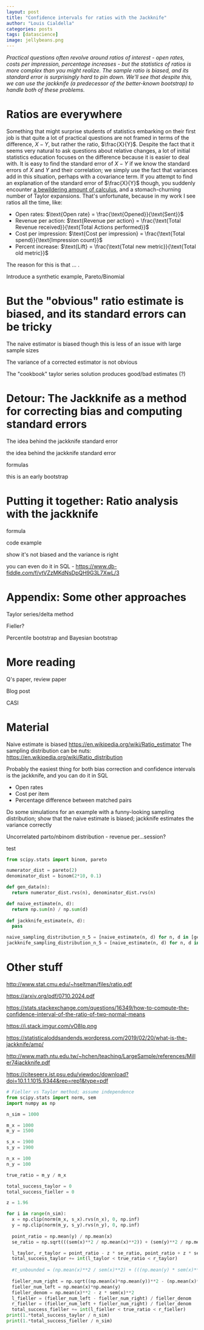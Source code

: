 ```yaml
---
layout: post
title: "Confidence intervals for ratios with the Jackknife"
author: "Louis Cialdella"
categories: posts
tags: [datascience]
image: jellybeans.png
---
```


*Practical questions often revolve around ratios of interest - open rates, costs per impression, percentage increases - but the statistics of ratios is more complex than you might realize. The sample ratio is biased, and its standard error is surprisingly hard to pin down. We'll see that despite this, we can use the jackknife (a predecessor of the better-known bootstrap) to handle both of these problems.*

# Ratios are everywhere

Something that might surprise students of statistics embarking on their first job is that quite a lot of practical questions are not framed in terms of the difference, $X - Y$, but rather the ratio, $\frac{X}{Y}$. Despite the fact that it seems very natural to ask questions about relative changes, a lot of initial statistics education focuses on the difference because it is easier to deal with. It is easy to find the standard error of $X - Y$ if we know the standard errors of $X$ and $Y$ and their correlation; we simply use the fact that variances add in this situation, perhaps with a covariance term. If you attempt to find an explanation of the standard error of $\frac{X}{Y}$ though, you suddenly encounter [a bewildering amount of calculus](http://www.stat.cmu.edu/~hseltman/files/ratio.pdf), and a stomach-churning number of Taylor expansions. That's unfortunate, because in my work I see ratios all the time, like:

- Open rates: $\text{Open rate} = \frac{\text{Opened}}{\text{Sent}}$
- Revenue per action: $\text{Revenue per action} = \frac{\text{Total Revenue received}}{\text{Total Actions performed}}$
- Cost per impression: $\text{Cost per impression} = \frac{\text{Total spend}}{\text{Impression count}}$
- Percent increase: $\text{Lift} = \frac{\text{Total new metric}}{\text{Total old metric}}$

The reason for this is that ... .

Introduce a synthetic example, Pareto/Binomial

# But the "obvious" ratio estimate is biased, and its standard errors can be tricky

The naive estimator is biased though this is less of an issue with large sample sizes

The variance of a corrected estimator is not obvious

The "cookbook" taylor series solution produces good/bad estimates (?)

# Detour: The Jackknife as a method for correcting bias and computing standard errors

The idea behind the jackknife standard error

the idea behind the jackknife standard error

formulas

this is an early bootstrap

# Putting it together: Ratio analysis with the jackknife

formula

code example

show it's not biased and the variance is right

you can even do it in SQL - https://www.db-fiddle.com/f/vtVZzMKdNsDpQH9G3L7XwL/3

# Appendix: Some other approaches

Taylor series/delta method

Fieller?

Percentile bootstrap and Bayesian bootstrap

# More reading

Q's paper, review paper

Blog post

CASI

# Material

Naive estimate is biased https://en.wikipedia.org/wiki/Ratio_estimator
The sampling distribution can be nuts: https://en.wikipedia.org/wiki/Ratio_distribution

Probably the easiest thing for both bias correction and confidence intervals is the jackknife, and you can do it in SQL

- Open rates
- Cost per item
- Percentage difference between matched pairs

Do some simulations for an example with a funny-looking sampling distribution; show that the naive estimate is biased; jackknife estimates the variance correctly

Uncorrelated parto/nbinom distribution - revenue per...session?

$\text{test}$

```python
from scipy.stats import binom, pareto

numerator_dist = pareto(2)
denominator_dist = binom(2*10, 0.1)

def gen_data(n):
  return numerator_dist.rvs(n), denominator_dist.rvs(n)

def naive_estimate(n, d):
  return np.sum(n) / np.sum(d)
  
def jackknife_estimate(n, d):
  pass

naive_sampling_distribution_n_5 = [naive_estimate(n, d) for n, d in [gen_data(5) for _ in range(10000)]] # This is biased
jackknife_sampling_distribution_n_5 = [naive_estimate(n, d) for n, d in [gen_data(5) for _ in range(10000)]] # This is not (?)

```

# Other stuff

http://www.stat.cmu.edu/~hseltman/files/ratio.pdf

https://arxiv.org/pdf/0710.2024.pdf

https://stats.stackexchange.com/questions/16349/how-to-compute-the-confidence-interval-of-the-ratio-of-two-normal-means

https://i.stack.imgur.com/vO8Ip.png

https://statisticaloddsandends.wordpress.com/2019/02/20/what-is-the-jackknife/amp/

http://www.math.ntu.edu.tw/~hchen/teaching/LargeSample/references/Miller74jackknife.pdf

https://citeseerx.ist.psu.edu/viewdoc/download?doi=10.1.1.1015.9344&rep=rep1&type=pdf

```python
# Fieller vs Taylor method; assume independence
from scipy.stats import norm, sem
import numpy as np

n_sim = 1000

m_x = 1000
m_y = 1500

s_x = 1900
s_y = 1900

n_x = 100
n_y = 100

true_ratio = m_y / m_x

total_success_taylor = 0
total_success_fieller = 0

z = 1.96

for i in range(n_sim):
  x = np.clip(norm(m_x, s_x).rvs(n_x), 0, np.inf)
  y = np.clip(norm(m_y, s_y).rvs(n_y), 0, np.inf)
  
  point_ratio = np.mean(y) / np.mean(x)
  se_ratio = np.sqrt(((sem(x)**2 / np.mean(x)**2)) + (sem(y)**2 / np.mean(y)**2))

  l_taylor, r_taylor = point_ratio - z * se_ratio, point_ratio + z * se_ratio
  total_success_taylor += int(l_taylor < true_ratio < r_taylor)
  
  #t_unbounded = (np.mean(x)**2 / sem(x)**2) + (((np.mean(y) * sem(x)**2))**2 / (sem(x)**2 * sem(x)**2 * sem(y)**2))
  
  fieller_num_right = np.sqrt((np.mean(x)*np.mean(y))**2 - (np.mean(x)**2 - z*sem(x)) - (np.mean(y) - z*sem(y)**2))
  fieller_num_left = np.mean(x)*np.mean(y)
  fieller_denom = np.mean(x)**2 - z * sem(x)**2
  l_fieller = (fieller_num_left - fieller_num_right) / fieller_denom
  r_fieller = (fieller_num_left + fieller_num_right) / fieller_denom
  total_success_fieller += int(l_fieller < true_ratio < r_fieller)
print(1.*total_success_taylor / n_sim)
print(1.*total_success_fieller / n_sim)
```
